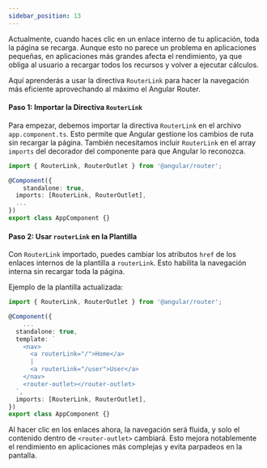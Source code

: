 ```yaml
---
sidebar_position: 13
---
```


Actualmente, cuando haces clic en un enlace interno de tu aplicación, toda la página se recarga. Aunque esto no parece un problema en aplicaciones pequeñas, en aplicaciones más grandes afecta el rendimiento, ya que obliga al usuario a recargar todos los recursos y volver a ejecutar cálculos.

Aquí aprenderás a usar la directiva `RouterLink` para hacer la navegación más eficiente aprovechando al máximo el Angular Router.

<Card>

#### Paso 1: Importar la Directiva `RouterLink`
Para empezar, debemos importar la directiva `RouterLink` en el archivo `app.component.ts`. Esto permite que Angular gestione los cambios de ruta sin recargar la página. También necesitamos incluir `RouterLink` en el array `imports` del decorador del componente para que Angular lo reconozca.

<Card>

```typescript
import { RouterLink, RouterOutlet } from '@angular/router';

@Component({
    standalone: true,
  imports: [RouterLink, RouterOutlet],
  ...
})
export class AppComponent {}
```

</Card>
    
</Card>

<Card>

#### Paso 2: Usar `routerLink` en la Plantilla
Con `RouterLink` importado, puedes cambiar los atributos `href` de los enlaces internos de la plantilla a `routerLink`. Esto habilita la navegación interna sin recargar toda la página.

Ejemplo de la plantilla actualizada:

<Card>

```typescript
import { RouterLink, RouterOutlet } from '@angular/router';

@Component({
    ...
  standalone: true,
  template: `
    <nav>
      <a routerLink="/">Home</a>
      |
      <a routerLink="/user">User</a>
    </nav>
    <router-outlet></router-outlet>
  `,
  imports: [RouterLink, RouterOutlet],
})
export class AppComponent {}
```
    
</Card>
    
</Card>

Al hacer clic en los enlaces ahora, la navegación será fluida, y solo el contenido dentro de `<router-outlet>` cambiará. Esto mejora notablemente el rendimiento en aplicaciones más complejas y evita parpadeos en la pantalla.
